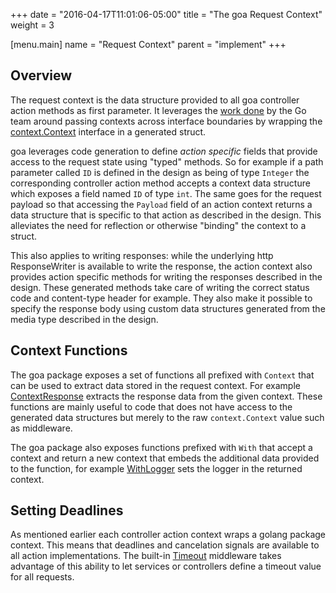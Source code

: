 +++
date = "2016-04-17T11:01:06-05:00"
title = "The goa Request Context"
weight = 3

[menu.main]
name = "Request Context"
parent = "implement"
+++

## Overview

The request context is the data structure provided to all goa controller action methods as first
parameter. It leverages the [work done](https://blog.golang.org/context) by the Go team around
passing contexts across interface boundaries by wrapping the
[context.Context](https://golang.org/pkg/context/#Context) interface in a generated
struct.

goa leverages code generation to define *action specific* fields that provide access to the request
state using "typed" methods. So for example if a path parameter called `ID` is defined in the design
as being of type `Integer` the corresponding controller action method accepts a context data
structure which exposes a field named `ID` of type `int`. The same goes for the request payload so
that accessing the `Payload` field of an action context returns a data structure that is specific to
that action as described in the design. This alleviates the need for reflection or otherwise
"binding" the context to a struct.

This also applies to writing responses: while the underlying http ResponseWriter is available to
write the response, the action context also provides action specific methods for writing the
responses described in the design. These generated methods take care of writing the correct status
code and content-type header for example. They also make it possible to specify the response body
using custom data structures generated from the media type described in the design.

## Context Functions

The goa package exposes a set of functions all prefixed with `Context` that can be used to extract
data stored in the request context. For example
[ContextResponse](http://goa.design/reference/goa/#func-contextresponse-a-name-goa-responsedata-contextresponse-a)
extracts the response data from the given context. These functions are mainly useful to code that does not
have access to the generated data structures but merely to the raw `context.Context` value such as
middleware.

The goa package also exposes functions prefixed with `With` that accept a context and return a new
context that embeds the additional data provided to the function, for example
[WithLogger](http://goa.design/reference/goa/#func-withlogger-a-name-goa-withlogger-a) sets the
logger in the returned context.

## Setting Deadlines

As mentioned earlier each controller action context wraps a golang package context. This means that
deadlines and cancelation signals are available to all action implementations. The built-in
[Timeout](https://goa.design/reference/goa/middleware/#func-timeout-a-name-middleware-timeout-a)
middleware takes advantage of this ability to let services or controllers define a timeout value
for all requests.
